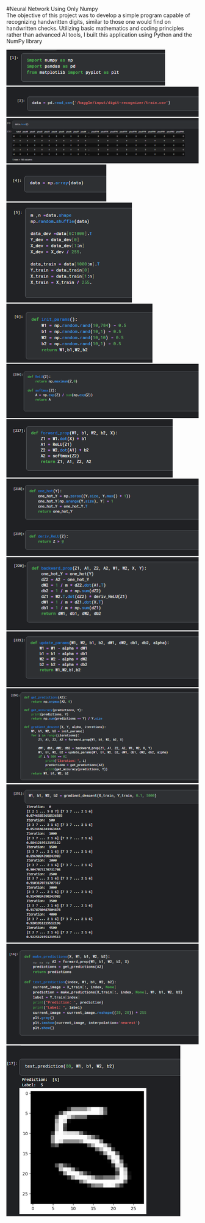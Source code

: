 #Neural Network Using Only Numpy</br>
The objective of this project was to develop a simple program capable of recognizing handwritten digits, similar to those one would find on handwritten checks. 
Utilizing basic mathematics and coding principles rather than advanced AI tools, I built this application using Python and the NumPy library

![image alt](https://github.com/KNOWASJOHN/Neural-Network-Using-Numpy/blob/main/0.png?raw=true)</br>
![image alt](https://github.com/KNOWASJOHN/Neural-Network-Using-Numpy/blob/main/1.png?raw=true)</br>
![image alt](https://github.com/KNOWASJOHN/Neural-Network-Using-Numpy/blob/main/2.png?raw=true)</br>
![image alt](https://github.com/KNOWASJOHN/Neural-Network-Using-Numpy/blob/main/3.png?raw=true)</br>
![image alt](https://github.com/KNOWASJOHN/Neural-Network-Using-Numpy/blob/main/4.png?raw=true)</br>
![image alt](https://github.com/KNOWASJOHN/Neural-Network-Using-Numpy/blob/main/5.png?raw=true)</br>
![image alt](https://github.com/KNOWASJOHN/Neural-Network-Using-Numpy/blob/main/6.png?raw=true)</br>
![image alt](https://github.com/KNOWASJOHN/Neural-Network-Using-Numpy/blob/main/8.png?raw=true)</br>
![image alt](https://github.com/KNOWASJOHN/Neural-Network-Using-Numpy/blob/main/9.png?raw=true)</br>
![image alt](https://github.com/KNOWASJOHN/Neural-Network-Using-Numpy/blob/main/10.png?raw=true)</br>
![image alt](https://github.com/KNOWASJOHN/Neural-Network-Using-Numpy/blob/main/11.png?raw=true)</br>
![image alt](https://github.com/KNOWASJOHN/Neural-Network-Using-Numpy/blob/main/12.png?raw=true)</br>
![image alt](https://github.com/KNOWASJOHN/Neural-Network-Using-Numpy/blob/main/13.png?raw=true)</br>
![image alt](https://github.com/KNOWASJOHN/Neural-Network-Using-Numpy/blob/main/14.png?raw=true)</br>
![image alt](https://github.com/KNOWASJOHN/Neural-Network-Using-Numpy/blob/main/15.png?raw=true)</br>
